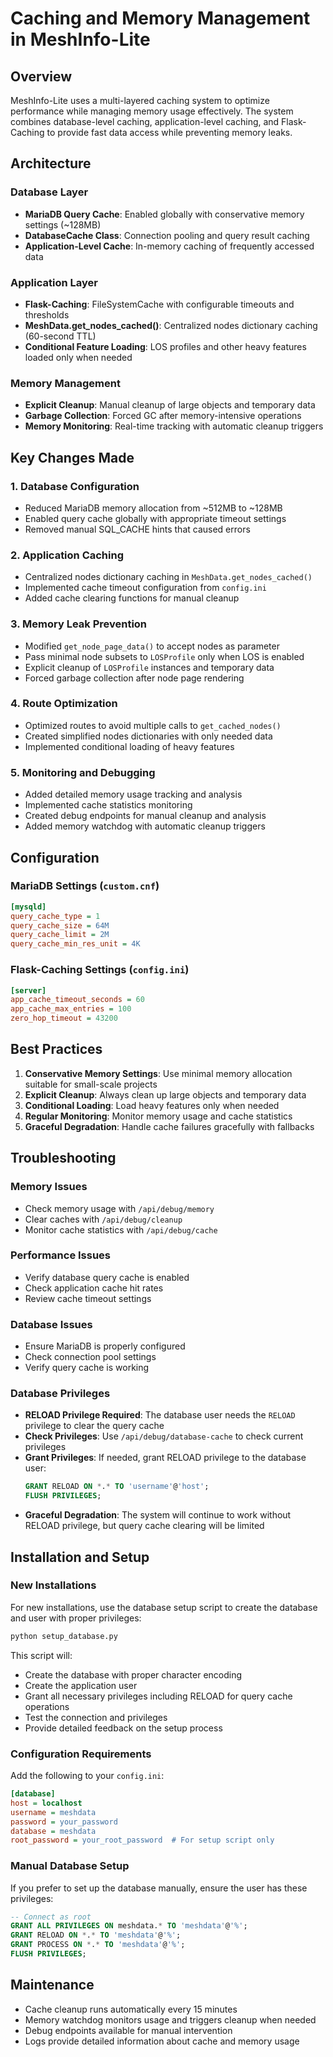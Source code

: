 # Caching and Memory Management in MeshInfo-Lite

## Overview

MeshInfo-Lite uses a multi-layered caching system to optimize performance while managing memory usage effectively. The system combines database-level caching, application-level caching, and Flask-Caching to provide fast data access while preventing memory leaks.

## Architecture

### Database Layer
- **MariaDB Query Cache**: Enabled globally with conservative memory settings (~128MB)
- **DatabaseCache Class**: Connection pooling and query result caching
- **Application-Level Cache**: In-memory caching of frequently accessed data

### Application Layer
- **Flask-Caching**: FileSystemCache with configurable timeouts and thresholds
- **MeshData.get_nodes_cached()**: Centralized nodes dictionary caching (60-second TTL)
- **Conditional Feature Loading**: LOS profiles and other heavy features loaded only when needed

### Memory Management
- **Explicit Cleanup**: Manual cleanup of large objects and temporary data
- **Garbage Collection**: Forced GC after memory-intensive operations
- **Memory Monitoring**: Real-time tracking with automatic cleanup triggers

## Key Changes Made

### 1. Database Configuration
- Reduced MariaDB memory allocation from ~512MB to ~128MB
- Enabled query cache globally with appropriate timeout settings
- Removed manual SQL_CACHE hints that caused errors

### 2. Application Caching
- Centralized nodes dictionary caching in `MeshData.get_nodes_cached()`
- Implemented cache timeout configuration from `config.ini`
- Added cache clearing functions for manual cleanup

### 3. Memory Leak Prevention
- Modified `get_node_page_data()` to accept nodes as parameter
- Pass minimal node subsets to `LOSProfile` only when LOS is enabled
- Explicit cleanup of `LOSProfile` instances and temporary data
- Forced garbage collection after node page rendering

### 4. Route Optimization
- Optimized routes to avoid multiple calls to `get_cached_nodes()`
- Created simplified nodes dictionaries with only needed data
- Implemented conditional loading of heavy features

### 5. Monitoring and Debugging
- Added detailed memory usage tracking and analysis
- Implemented cache statistics monitoring
- Created debug endpoints for manual cleanup and analysis
- Added memory watchdog with automatic cleanup triggers

## Configuration

### MariaDB Settings (`custom.cnf`)
```ini
[mysqld]
query_cache_type = 1
query_cache_size = 64M
query_cache_limit = 2M
query_cache_min_res_unit = 4K
```

### Flask-Caching Settings (`config.ini`)
```ini
[server]
app_cache_timeout_seconds = 60
app_cache_max_entries = 100
zero_hop_timeout = 43200
```

## Best Practices

1. **Conservative Memory Settings**: Use minimal memory allocation suitable for small-scale projects
2. **Explicit Cleanup**: Always clean up large objects and temporary data
3. **Conditional Loading**: Load heavy features only when needed
4. **Regular Monitoring**: Monitor memory usage and cache statistics
5. **Graceful Degradation**: Handle cache failures gracefully with fallbacks

## Troubleshooting

### Memory Issues
- Check memory usage with `/api/debug/memory`
- Clear caches with `/api/debug/cleanup`
- Monitor cache statistics with `/api/debug/cache`

### Performance Issues
- Verify database query cache is enabled
- Check application cache hit rates
- Review cache timeout settings

### Database Issues
- Ensure MariaDB is properly configured
- Check connection pool settings
- Verify query cache is working

### Database Privileges
- **RELOAD Privilege Required**: The database user needs the `RELOAD` privilege to clear the query cache
- **Check Privileges**: Use `/api/debug/database-cache` to check current privileges
- **Grant Privileges**: If needed, grant RELOAD privilege to the database user:
  ```sql
  GRANT RELOAD ON *.* TO 'username'@'host';
  FLUSH PRIVILEGES;
  ```
- **Graceful Degradation**: The system will continue to work without RELOAD privilege, but query cache clearing will be limited

## Installation and Setup

### New Installations

For new installations, use the database setup script to create the database and user with proper privileges:

```bash
python setup_database.py
```

This script will:
- Create the database with proper character encoding
- Create the application user
- Grant all necessary privileges including RELOAD for query cache operations
- Test the connection and privileges
- Provide detailed feedback on the setup process

### Configuration Requirements

Add the following to your `config.ini`:

```ini
[database]
host = localhost
username = meshdata
password = your_password
database = meshdata
root_password = your_root_password  # For setup script only
```

### Manual Database Setup

If you prefer to set up the database manually, ensure the user has these privileges:

```sql
-- Connect as root
GRANT ALL PRIVILEGES ON meshdata.* TO 'meshdata'@'%';
GRANT RELOAD ON *.* TO 'meshdata'@'%';
GRANT PROCESS ON *.* TO 'meshdata'@'%';
FLUSH PRIVILEGES;
```

## Maintenance

- Cache cleanup runs automatically every 15 minutes
- Memory watchdog monitors usage and triggers cleanup when needed
- Debug endpoints available for manual intervention
- Logs provide detailed information about cache and memory usage 